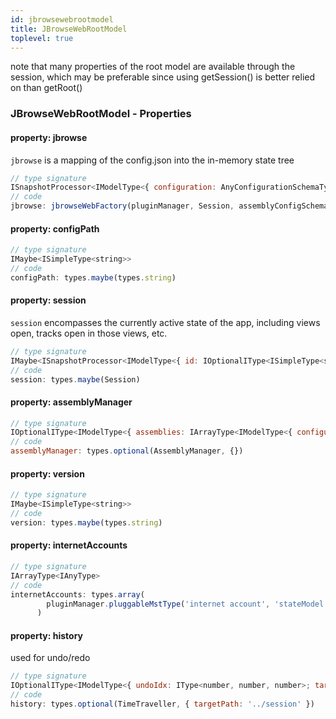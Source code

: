 ```yaml
---
id: jbrowsewebrootmodel
title: JBrowseWebRootModel
toplevel: true
---
```

note that many properties of the root model are available through the session, which
may be preferable since using getSession() is better relied on than getRoot()



### JBrowseWebRootModel - Properties
#### property: jbrowse

`jbrowse` is a mapping of the config.json into the in-memory state tree

```js
// type signature
ISnapshotProcessor<IModelType<{ configuration: AnyConfigurationSchemaType; plugins: IArrayType<IType<PluginDefinition, PluginDefinition, PluginDefinition>>; ... 5 more ...; defaultSession: IOptionalIType<...>; }, { ...; } & { ...; }, _NotCustomized, _NotCustomized>, _NotCustomized, Record<...>>
// code
jbrowse: jbrowseWebFactory(pluginManager, Session, assemblyConfigSchema)
```

#### property: configPath



```js
// type signature
IMaybe<ISimpleType<string>>
// code
configPath: types.maybe(types.string)
```

#### property: session

`session` encompasses the currently active state of the app, including
views open, tracks open in those views, etc.

```js
// type signature
IMaybe<ISnapshotProcessor<IModelType<{ id: IOptionalIType<ISimpleType<string>, [undefined]>; name: ISimpleType<string>; margin: IType<number, number, number>; ... 11 more ...; drawerPosition: IOptionalIType<...>; }, { ...; } & ... 5 more ... & { ...; }, _NotCustomized, _NotCustomized>, _NotCustomized, _NotCustomized>>
// code
session: types.maybe(Session)
```

#### property: assemblyManager



```js
// type signature
IOptionalIType<IModelType<{ assemblies: IArrayType<IModelType<{ configuration: IMaybe<IReferenceType<IAnyType>>; }, { error: Error; regions: BasicRegion[]; refNameAliases: RefNameAliases; lowerCaseRefNameAliases: RefNameAliases; cytobands: Feature[]; } & { ...; } & { ...; } & { ...; } & { ...; }, _NotCustomized, _No...
// code
assemblyManager: types.optional(AssemblyManager, {})
```

#### property: version



```js
// type signature
IMaybe<ISimpleType<string>>
// code
version: types.maybe(types.string)
```

#### property: internetAccounts



```js
// type signature
IArrayType<IAnyType>
// code
internetAccounts: types.array(
        pluginManager.pluggableMstType('internet account', 'stateModel'),
      )
```

#### property: history

used for undo/redo

```js
// type signature
IOptionalIType<IModelType<{ undoIdx: IType<number, number, number>; targetPath: IType<string, string, string>; }, { history: unknown[]; notTrackingUndo: boolean; } & { readonly canUndo: boolean; readonly canRedo: boolean; } & { ...; }, _NotCustomized, _NotCustomized>, [...]>
// code
history: types.optional(TimeTraveller, { targetPath: '../session' })
```










 
